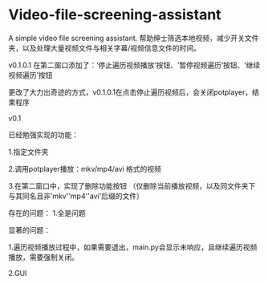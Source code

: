 # Video-file-screening-assistant
A simple video file screening assistant. 帮助绅士筛选本地视频，减少开关文件夹，以及处理大量视频文件与相关字幕/视频信息文件的时间。


v0.1.0.1
在第二窗口添加了：‘停止遍历视频播放’按钮、‘暂停视频遍历’按钮、‘继续视频遍历’按钮

更改了大力出奇迹的方式，v0.1.0.1在点击停止遍历视频后，会关闭potplayer，结束程序



v0.1

已经勉强实现的功能：

1.指定文件夹

2.调用potplayer播放：mkv/mp4/avi 格式的视频

3.在第二窗口中，实现了删除功能按钮 （仅删除当前播放视频，以及同文件夹下与其同名且非’mkv''mp4''avi'后缀的文件）

存在的问题：
1.全是问题

显著的问题：

1.遍历视频播放过程中，如果需要退出，main.py会显示未响应，且继续遍历视频播放，需要强制关闭。

2.GUI
